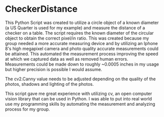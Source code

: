 # CheckerDistance

This Python Script was created to utilize a circle object of a known diameter (a US Quarter is used for my example) and measure the distance of a checker on a table. The script requires the known diameter of the circular object to obtain the correct pixel/in ratio. This was created because my group needed a more accurate measuring device and by utilizing an Iphone 8's high megapixel camera and photo quality accurate measurements could be attained. This automated the measurement process improving the speed at which we captured data as well as removed human errors. Measurements could be made down to roughly ~0.0005 inches in my usage but higher precision is possible I would assume.

The cv2.Canny value needs to be adjusted depending on the quality of the photos, shadows and lighting of the photos.

This script gave me great experience with utilizing cv, an open computer vision library that can be used in Python. I was able to put into real world use my programming skills by automating the measurement and analyzing process for my group.
